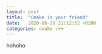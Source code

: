 ```yaml
---
layout: post
title:  "Cmake is your friend"
date:   2020-08-28 21:12:52 +0200
categories: cmake c++
---
```

hohoho
